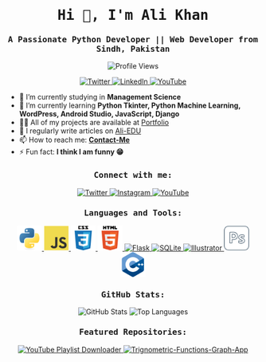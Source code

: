<!-- Centered header and introduction with monospaced font -->
<h1 align="center" style="font-family: monospace;">Hi 👋, I'm Ali Khan</h1>
<h3 align="center" style="font-family: monospace;">A Passionate Python Developer || Web Developer from Sindh, Pakistan</h3>

<!-- Profile views badge -->
<p align="center"> 
  <img src="https://komarev.com/ghpvc/?username=murshidm01&label=Profile%20views&color=0e75b6&style=flat" alt="Profile Views" />
</p>

<!-- Social media badges -->
<p align="center">
  <a href="https://twitter.com/murshidm" target="_blank">
    <img src="https://img.shields.io/twitter/follow/murshidm?logo=twitter&style=for-the-badge" alt="Twitter" />
  </a>
  <a href="https://www.linkedin.com/in/ali-khan-jalbani?utm_source=share&utm_campaign=share_via&utm_content=profile&utm_medium=android_app" target="_blank">
    <img src="https://img.shields.io/badge/LinkedIn-Profile-blue?logo=linkedin&style=for-the-badge" alt="LinkedIn" />
  </a>
  <a href="https://www.youtube.com/c/butkadah" target="_blank">
    <img src="https://img.shields.io/badge/YouTube-Channel-red?logo=youtube&style=for-the-badge" alt="YouTube" />
  </a>
</p>

<!-- Personal details with monospaced font -->
- 🔭 I’m currently studying in **Management Science**
- 🌱 I’m currently learning **Python Tkinter, Python Machine Learning, WordPress, Android Studio, JavaScript, Django**
- 👨‍💻 All of my projects are available at [Portfolio](http://alieduflare.freewebhostmost.com/)
- 📝 I regularly write articles on [Ali-EDU](http://aliedx.blogspot.com)
- 📫 How to reach me: **[Contact-Me](alikhanjalbani@outlook.com)**
- ⚡ Fun fact: **I think I am funny 😁**

<!-- Connect with me section -->
<h3 align="center" style="font-family: monospace;">Connect with me:</h3>
<p align="center">
  <a href="https://twitter.com/murshidm" target="_blank">
    <img src="https://raw.githubusercontent.com/rahuldkjain/github-profile-readme-generator/master/src/images/icons/Social/twitter.svg" alt="Twitter" height="30" width="30" />
  </a>
  <a href="https://instagram.com/mur_shidm" target="_blank">
    <img src="https://raw.githubusercontent.com/rahuldkjain/github-profile-readme-generator/master/src/images/icons/Social/instagram.svg" alt="Instagram" height="30" width="30" />
  </a>
  <a href="https://www.youtube.com/c/butkadah" target="_blank">
    <img src="https://raw.githubusercontent.com/rahuldkjain/github-profile-readme-generator/master/src/images/icons/Social/youtube.svg" alt="YouTube" height="30" width="30" />
  </a>
</p>

<!-- Languages and tools section -->
<h3 align="center" style="font-family: monospace;">Languages and Tools:</h3>
<p align="center">
  <a href="https://www.python.org" target="_blank">
    <img src="https://raw.githubusercontent.com/devicons/devicon/master/icons/python/python-original.svg" alt="Python" width="50" height="50"/>
  </a>
  <a href="https://www.javascript.com/" target="_blank">
    <img src="https://raw.githubusercontent.com/devicons/devicon/master/icons/javascript/javascript-original.svg" alt="JavaScript" width="50" height="50"/>
  </a>
  <a href="https://www.w3schools.com/css/" target="_blank">
    <img src="https://raw.githubusercontent.com/devicons/devicon/master/icons/css3/css3-original-wordmark.svg" alt="CSS3" width="50" height="50"/>
  </a>
  <a href="https://www.w3.org/html/" target="_blank">
    <img src="https://raw.githubusercontent.com/devicons/devicon/master/icons/html5/html5-original-wordmark.svg" alt="HTML5" width="50" height="50"/>
  </a>
  <a href="https://flask.palletsprojects.com/" target="_blank">
    <img src="https://www.vectorlogo.zone/logos/pocoo_flask/pocoo_flask-icon.svg" alt="Flask" width="50" height="50"/>
  </a>
  <a href="https://www.sqlite.org/" target="_blank">
    <img src="https://www.vectorlogo.zone/logos/sqlite/sqlite-icon.svg" alt="SQLite" width="50" height="50"/>
  </a>
  <a href="https://www.adobe.com/in/products/illustrator.html" target="_blank">
    <img src="https://www.vectorlogo.zone/logos/adobe_illustrator/adobe_illustrator-icon.svg" alt="Illustrator" width="50" height="50"/>
  </a>
  <a href="https://www.photoshop.com/en" target="_blank">
    <img src="https://raw.githubusercontent.com/devicons/devicon/master/icons/photoshop/photoshop-line.svg" alt="Photoshop" width="50" height="50"/>
  </a>
  <a href="https://www.cplusplus.com/" target="_blank">
    <img src="https://raw.githubusercontent.com/devicons/devicon/master/icons/cplusplus/cplusplus-original.svg" alt="C++" width="50" height="50"/>
  </a>
</p>

<!-- GitHub stats section -->
<h3 align="center" style="font-family: monospace;">GitHub Stats:</h3>
<p align="center">
  <img src="https://github-readme-stats.vercel.app/api?username=murshidm01&show_icons=true&count_private=true&hide_title=true&hide=prs" alt="GitHub Stats"/>
  <img src="https://github-readme-stats.vercel.app/api/top-langs?username=murshidm01&show_icons=true&locale=en&layout=compact&hide_title=true" alt="Top Languages"/>
</p>

<!-- Featured repository section -->
<h3 align="center" style="font-family: monospace;">Featured Repositories:</h3>
<p align="center">
  <a href="https://github.com/MurShidM01/YouTube-Playlist-Downloader-Application">
    <img src="https://github-readme-stats.vercel.app/api/pin/?username=MurShidM01&repo=YouTube-Playlist-Downloader-Application&show_owner=true" alt="YouTube Playlist Downloader"/>
  </a>
  <a href="https://github.com/MurShidM01/Trignometric-Functions-Graph-App-and-Tic-Tac-Toe-Game-In-Streamlit">
    <img src="https://github-readme-stats.vercel.app/api/pin/?username=MurShidM01&repo=Trignometric-Functions-Graph-App-and-Tic-Tac-Toe-Game-In-Streamlit&show_owner=true" alt="Trignometric-Functions-Graph-App"/>
  </a>
</p>
